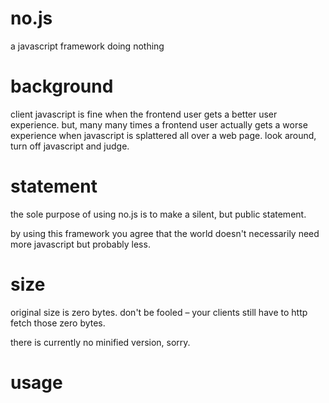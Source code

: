 no.js 
=====

a javascript framework doing nothing



background 
==========

client javascript is fine when the frontend user gets a better user experience.
but, many many times a frontend user actually gets a worse experience when javascript 
is splattered all over a web page. look around, turn off javascript and judge.



statement
=========

the sole purpose of using no.js is to make a silent, but public statement.

by using this framework you agree that the world doesn't necessarily need more javascript
but probably less.



size
====

original size is zero bytes. don't be fooled – your clients still have to http fetch those
zero bytes.

there is currently no minified version, sorry.


usage
=====

<script src="no.js" type="text/javascript"></script>